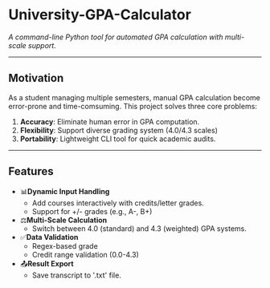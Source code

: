 # University-GPA-Calculator
*A command-line Python tool for automated GPA calculation with multi-scale support.*

---

## Motivation
As a student managing multiple semesters, manual GPA calculation become error-prone and time-comsuming. This project solves three core problems:
1. **Accuracy**: Eliminate human error in GPA computation.
2. **Flexibility**: Support diverse grading system (4.0/4.3 scales)
3. **Portability**: Lightweight CLI tool for quick academic audits.

---

## Features
- 📊**Dynamic Input Handling**
  - Add courses interactively with credits/letter grades.
  - Support for +/- grades (e.g., A-, B+)
- ⚖️**Multi-Scale Calculation**
  - Switch between 4.0 (standard) and 4.3 (weighted) GPA systems.
- ✅**Data Validation**
  - Regex-based grade
  - Credit range validation (0.0-4.3)
- 📤**Result Export**
  - Save transcript to '.txt' file.
